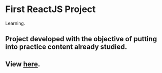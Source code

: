 # First ReactJS Project
Learning.


## Project developed with the objective of putting into practice content already studied.

## View [here](https://viviane-silva.github.io/learning-react-site/).
